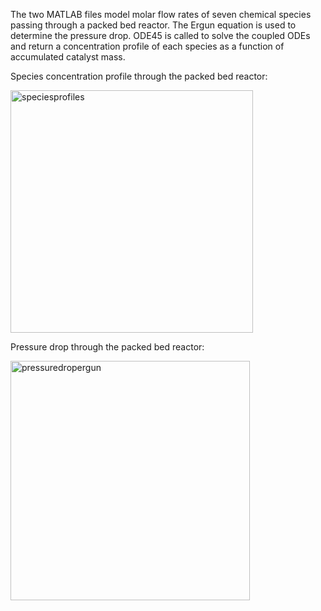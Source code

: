 The two MATLAB files model molar flow rates of seven chemical species passing through a packed bed reactor. The Ergun equation is used to determine the pressure drop. ODE45 is called to solve the coupled ODEs and return a concentration profile of each species as a function of accumulated catalyst mass.

Species concentration profile through the packed bed reactor: 

<img width="388" alt="speciesprofiles" src="https://user-images.githubusercontent.com/35041906/44313211-f84e6f80-a3b8-11e8-98ce-bba949462514.PNG">


Pressure drop through the packed bed reactor: 

<img width="383" alt="pressuredropergun" src="https://user-images.githubusercontent.com/35041906/44313217-03a19b00-a3b9-11e8-8074-e540dcdbd3fd.PNG">
